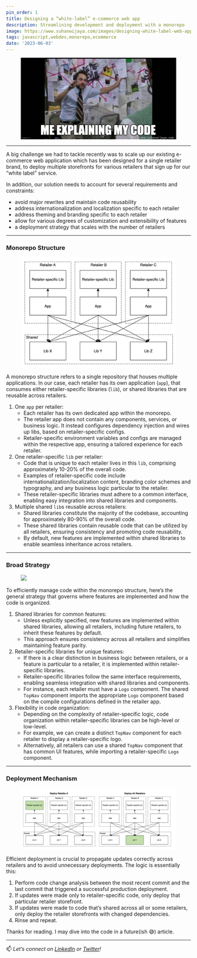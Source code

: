 ```yaml
---
pin_order: 1
title: Designing a “white-label” e-commerce web app
description: Streamlining development and deployment with a monorepo
image: https://www.suhanwijaya.com/images/designing-white-label-web-app-cover.jpg
tags: javascript,webdev,monorepo,ecommerce
date: '2023-06-03'
---
```


<figure>
    <img src="/images/designing-white-label-web-app-cover.jpg">
</figure>

***

A big challenge we had to tackle recently was to scale up our existing e-commerce web application which has been designed for a single retailer brand, to deploy multiple storefronts for various retailers that sign up for our “white label” service. 

In addition, our solution needs to account for several requirements and constraints:
- avoid major rewrites and maintain code reusability
- address internationalization and localization specific to each retailer
- address theming and branding specific to each retailer
- allow for various degrees of customization and extensibility of features
- a deployment strategy that scales with the number of retailers

***

### Monorepo Structure

<figure>
    <img src="/images/designing-white-label-web-app-monorepo-structure.png">
</figure>


A monorepo structure refers to a single repository that houses multiple applications. In our case, each retailer has its own application (`app`), that consumes either retailer-specific libraries (`lib`), or shared libraries that are reusable across retailers.

1. One `app` per retailer:
    - Each retailer has its own dedicated app within the monorepo. 
    - The retailer app does not contain any components, services, or business logic. It instead configures dependency injection and wires up libs, based on retailer-specific configs.
    - Retailer-specific environment variables and configs are managed within the respective app, ensuring a tailored experience for each retailer.
2. One retailer-specific `lib` per retailer:
    - Code that is unique to each retailer lives in this `lib`, comprising approximately 10-20% of the overall code.
    - Examples of retailer-specific code include internationalization/localization content, branding color schemes and typography, and any business logic particular to the retailer.
    - These retailer-specific libraries must adhere to a common interface, enabling easy integration into shared libraries and components.
3. Multiple shared `lib`s reusable across retailers:
    - Shared libraries constitute the majority of the codebase, accounting for approximately 80-90% of the overall code.
    - These shared libraries contain reusable code that can be utilized by all retailers, ensuring consistency and promoting code reusability.
    - By default, new features are implemented within shared libraries to enable seamless inheritance across retailers.

***

### Broad Strategy

<figure>
    <img src="https://media.tenor.com/HnurQKt7zSQAAAAC/jim-carrey-jim-carrey-typing.gif">
</figure>

To efficiently manage code within the monorepo structure, here’s the general strategy that governs where features are implemented and how the code is organized.

1. Shared libraries for common features:
    - Unless explicitly specified, new features are implemented within shared libraries, allowing all retailers, including future retailers, to inherit these features by default.
    - This approach ensures consistency across all retailers and simplifies maintaining feature parity.
2. Retailer-specific libraries for unique features:
    - If there is a clear distinction in business logic between retailers, or a feature is particular to a retailer, it is implemented within retailer-specific libraries.
    - Retailer-specific libraries follow the same interface requirements, enabling seamless integration with shared libraries and components.
    - For instance, each retailer must have a `Logo` component. The shared `TopNav` component imports the appropriate `Logo` component based on the compile configurations defined in the retailer app.
3. Flexibility in code organization:
    - Depending on the complexity of retailer-specific logic, code organization within retailer-specific libraries can be high-level or low-level.
    - For example, we can create a distinct `TopNav` component for each retailer to display a retailer-specific logo.
    - Alternatively, all retailers can use a shared `TopNav` component that has common UI features, while importing a retailer-specific `Logo` component.

***

### Deployment Mechanism

<figure>
    <img src="/images/designing-white-label-web-app-deploy-chart.png">
</figure>

Efficient deployment is crucial to propagate updates correctly across retailers and to avoid unnecessary deployments. The logic is essentially this:

1. Perform code change analysis between the most recent commit and the last commit that triggered a successful production deployment. 
2. If updates were made only to retailer-specific code, only deploy that particular retailer storefront.
3. If updates were made to code that’s shared across all or some retailers, only deploy the retailer storefronts with changed dependencies. 
4. Rinse and repeat. 

Thanks for reading. I may dive into the code in a future(ish 😅) article.

***

📫 _Let’s connect on_ [_LinkedIn_](https://www.linkedin.com/in/suhanwijaya/) _or _[_Twitter_](https://twitter.com/suhanw)_!_